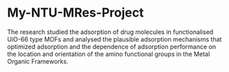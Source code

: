 # My-NTU-MRes-Project
The research studied the adsorption of drug molecules in functionalised UiO-66 type MOFs and analysed the plausible adsorption mechanisms that optimized adsorption and the dependence of adsorption performance on the location and orientation of the amino functional groups in the Metal Organic Frameworks.
